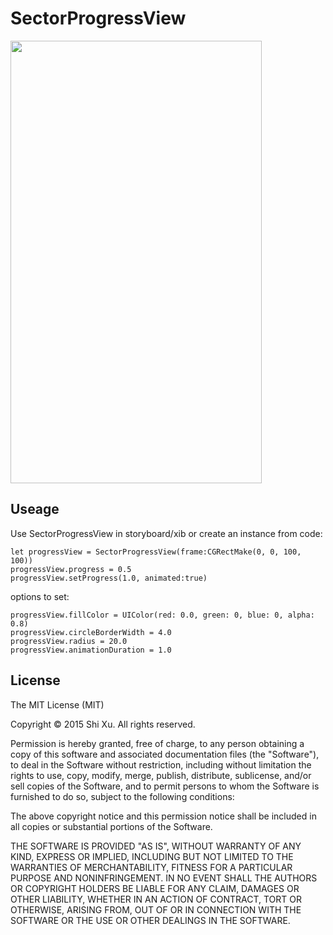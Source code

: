 # SectorProgressView

<img src="https://cloud.githubusercontent.com/assets/2233158/11992145/31074214-aa5d-11e5-9aab-3d52bff451fe.gif" width="402" height="708" />

## Useage

Use SectorProgressView in storyboard/xib or create an instance from code:

```
let progressView = SectorProgressView(frame:CGRectMake(0, 0, 100, 100))
progressView.progress = 0.5
progressView.setProgress(1.0, animated:true)
```

options to set:

```
progressView.fillColor = UIColor(red: 0.0, green: 0, blue: 0, alpha: 0.8)
progressView.circleBorderWidth = 4.0
progressView.radius = 20.0
progressView.animationDuration = 1.0
```

## License

The MIT License (MIT)

Copyright © 2015 Shi Xu. All rights reserved.

Permission is hereby granted, free of charge, to any person obtaining a copy of this software and associated documentation files (the "Software"), to deal in the Software without restriction, including without limitation the rights to use, copy, modify, merge, publish, distribute, sublicense, and/or sell copies of the Software, and to permit persons to whom the Software is furnished to do so, subject to the following conditions:

The above copyright notice and this permission notice shall be included in all copies or substantial portions of the Software.

THE SOFTWARE IS PROVIDED "AS IS", WITHOUT WARRANTY OF ANY KIND, EXPRESS OR IMPLIED, INCLUDING BUT NOT LIMITED TO THE WARRANTIES OF MERCHANTABILITY, FITNESS FOR A PARTICULAR PURPOSE AND NONINFRINGEMENT. IN NO EVENT SHALL THE AUTHORS OR COPYRIGHT HOLDERS BE LIABLE FOR ANY CLAIM, DAMAGES OR OTHER LIABILITY, WHETHER IN AN ACTION OF CONTRACT, TORT OR OTHERWISE, ARISING FROM, OUT OF OR IN CONNECTION WITH THE SOFTWARE OR THE USE OR OTHER DEALINGS IN THE SOFTWARE.
